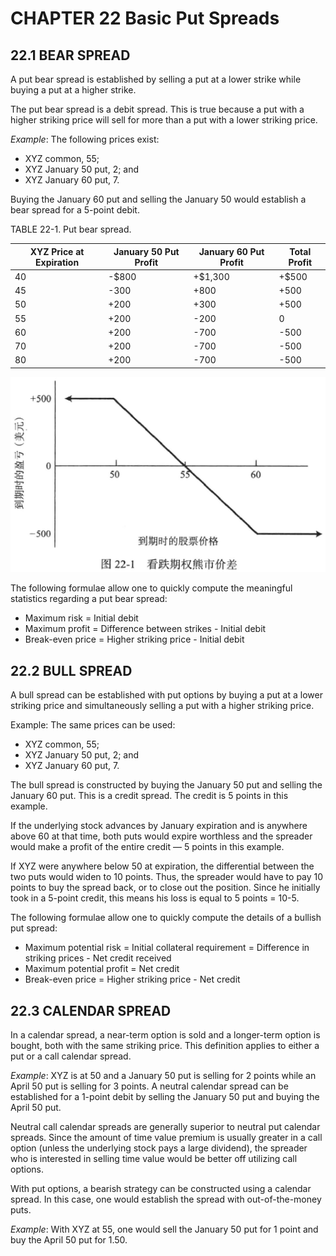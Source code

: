 # CHAPTER 22 Basic Put Spreads

## 22.1 BEAR SPREAD

A put bear spread is established by selling a put at a lower strike while buying a put at a higher strike.

The put bear spread is a debit spread. This is true because a put with a higher striking price will sell for more than a put with a lower striking price.

*Example*: The following prices exist:

- XYZ common, 55;
- XYZ January 50 put, 2; and
- XYZ January 60 put, 7.

Buying the January 60 put and selling the January 50 would establish a bear spread for a 5-point debit.

TABLE 22-1. Put bear spread.

|XYZ Price at Expiration|January 50 Put Profit|January 60 Put Profit|Total Profit|
|--|--|--|--|
|40|-$800|+$1,300|+$500|
|45|-300|+800|+500|
|50|+200|+300|+500|
|55|+200|-200|0|
|60|+200|-700|-500|
|70|+200|-700|-500|
|80|+200|-700|-500|

![FIGURE 22-1](https://github.com/iknowledges/BlogImage/blob/main/Option/Figure-22-1.png?raw=true)

The following formulae allow one to quickly compute the meaningful statistics regarding a put bear spread:

- Maximum risk = Initial debit
- Maximum profit = Difference between strikes - Initial debit
- Break-even price = Higher striking price - Initial debit

## 22.2 BULL SPREAD

A bull spread can be established with put options by buying a put at a lower striking price and simultaneously selling a put with a higher striking price.

Example: The same prices can be used:

- XYZ common, 55;
- XYZ January 50 put, 2; and
- XYZ January 60 put, 7.

The bull spread is constructed by buying the January 50 put and selling the January 60 put. This is a credit spread. The credit is 5 points in this example.

If the underlying stock advances by January expiration and is anywhere above 60 at that time, both puts would expire worthless and the spreader would make a profit of the entire credit — 5 points in this example.

If XYZ were anywhere below 50 at expiration, the differential between the two puts would widen to 10 points. Thus, the spreader would have to pay 10 points to buy the spread back, or to close out the position. Since he initially took in a 5-point credit, this means his loss is equal to 5 points = 10-5.

The following formulae allow one to quickly compute the details of a bullish put spread:

- Maximum potential risk = Initial collateral requirement = Difference in striking prices - Net credit received
- Maximum potential profit = Net credit
- Break-even price = Higher striking price - Net credit

## 22.3 CALENDAR SPREAD

In a calendar spread, a near-term option is sold and a longer-term option is bought, both with the same striking price. This definition applies to either a put or a call calendar spread.

*Example*: XYZ is at 50 and a January 50 put is selling for 2 points while an April 50 put is selling for 3 points. A neutral calendar spread can be established for a 1-point debit by selling the January 50 put and buying the April 50 put.

Neutral call calendar spreads are generally superior to neutral put calendar spreads. Since the amount of time value premium is usually greater in a call option (unless the underlying stock pays a large dividend), the spreader who is interested in selling time value would be better off utilizing call options.

With put options, a bearish strategy can be constructed using a calendar spread. In this case, one would establish the spread with out-of-the-money puts.

*Example*: With XYZ at 55, one would sell the January 50 put for 1 point and buy the April 50 put for 1.50.
